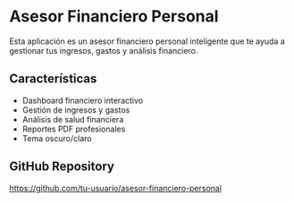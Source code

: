 # Asesor Financiero Personal

Esta aplicación es un asesor financiero personal inteligente que te ayuda a gestionar tus ingresos, gastos y análisis financiero.

## Características
- Dashboard financiero interactivo
- Gestión de ingresos y gastos
- Análisis de salud financiera
- Reportes PDF profesionales
- Tema oscuro/claro

## GitHub Repository
https://github.com/tu-usuario/asesor-financiero-personal
